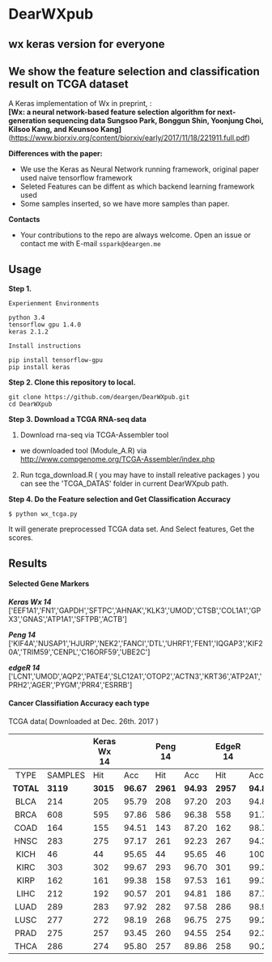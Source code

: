 # DearWXpub
## wx keras version for everyone
## We show the feature selection and classification result on TCGA dataset

A Keras implementation of Wx in preprint, :   
**[Wx: a neural network-based feature selection algorithm for next-generation sequencing data Sungsoo Park, Bonggun Shin, Yoonjung Choi, Kilsoo Kang, and Keunsoo Kang]**
(https://www.biorxiv.org/content/biorxiv/early/2017/11/18/221911.full.pdf)   

 
**Differences with the paper:**   
- We use the Keras as Neural Network running framework, original paper used naive tensorflow framework
- Seleted Features can be diffent as which backend learning framework used
- Some samples inserted, so we have more samples than paper.

**Contacts**
- Your contributions to the repo are always welcome. 
Open an issue or contact me with E-mail `sspark@deargen.me`


## Usage

**Step 1.**
```
Experienment Environments

python 3.4
tensorflow gpu 1.4.0
keras 2.1.2
```

```
Install instructions

pip install tensorflow-gpu
pip install keras
```

**Step 2. Clone this repository to local.**
```
git clone https://github.com/deargen/DearWXpub.git
cd DearWXpub
```


**Step 3. Download a TCGA RNA-seq data**

1. Download rna-seq via TCGA-Assembler tool

  - we downloaded tool (Module_A.R) via  http://www.compgenome.org/TCGA-Assembler/index.php
  
2. Run tcga_download.R
  ( you may have to install releative packages )
  you can see the 'TCGA_DATAS' folder in current DearWXpub path.
 

**Step 4. Do the Feature selection and Get Classification Accuracy**

```
$ python wx_tcga.py
```
It will generate preprocessed TCGA data set. And Select features, Get the scores.


## Results

#### Selected Gene Markers
***Keras Wx 14***
['EEF1A1','FN1','GAPDH','SFTPC','AHNAK','KLK3','UMOD','CTSB','COL1A1','GPX3','GNAS','ATP1A1','SFTPB','ACTB']

***Peng 14***
['KIF4A','NUSAP1','HJURP','NEK2','FANCI','DTL','UHRF1','FEN1','IQGAP3','KIF20A','TRIM59','CENPL','C16ORF59','UBE2C']

***edgeR 14***
['LCN1','UMOD','AQP2','PATE4','SLC12A1','OTOP2','ACTN3','KRT36','ATP2A1','PRH2','AGER','PYGM','PRR4','ESRRB']

#### Cancer Classifiation Accuracy each type
TCGA data( Downloaded at Dec. 26th. 2017 )

|       |         | Keras Wx 14 |       | Peng 14 |       | EdgeR 14 |        |
|:-----:|---------|-------------|-------|---------|-------|----------|--------|
| TYPE  | SAMPLES | Hit         | Acc   | Hit     | Acc   | Hit      | Acc    |
| **TOTAL** | **3119** | **3015** | **96.67** | **2961** | **94.93** | **2957** | **94.81** |
| BLCA  | 214     | 205         | 95.79 | 208     | 97.20 | 203      | 94.86  |
| BRCA  | 608     | 595         | 97.86 | 586     | 96.38 | 558      | 91.78  |
| COAD  | 164     | 155         | 94.51 | 143     | 87.20 | 162      | 98.78  |
| HNSC  | 283     | 275         | 97.17 | 261     | 92.23 | 267      | 94.35  |
| KICH  | 46      | 44          | 95.65 | 44      | 95.65 | 46       | 100.00 |
| KIRC  | 303     | 302         | 99.67 | 293     | 96.70 | 301      | 99.34  |
| KIRP  | 162     | 161         | 99.38 | 158     | 97.53 | 161      | 99.38  |
| LIHC  | 212     | 192         | 90.57 | 201     | 94.81 | 186      | 87.74  |
| LUAD  | 289     | 283         | 97.92 | 282     | 97.58 | 286      | 98.96  |
| LUSC  | 277     | 272         | 98.19 | 268     | 96.75 | 275      | 99.28  |
| PRAD  | 275     | 257         | 93.45 | 260     | 94.55 | 254      | 92.36  |
| THCA  | 286     | 274         | 95.80 | 257     | 89.86 | 258      | 90.21  |
